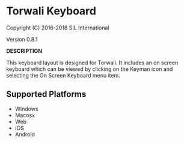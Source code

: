 Torwali Keyboard 
=====================

Copyright (C) 2016-2018 SIL International

Version 0.8.1

__DESCRIPTION__

This keyboard layout is designed for Torwali. It includes 
an on screen keyboard which can be viewed by clicking on the Keyman icon 
and selecting the On Screen Keyboard menu item.   


Supported Platforms
-------------------

 * Windows
 * Macosx
 * Web
 * iOS
 * Android

